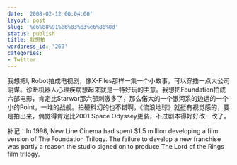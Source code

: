 ```yaml
---
date: '2008-02-12 00:04:00'
layout: post
slug: '%e6%88%91%e6%83%b3%e6%8b%8d'
status: publish
title: 我想拍
wordpress_id: '269'
categories:
- Twitter
---
```


我想把I, Robot拍成电视剧，像X-Files那样一集一个小故事。可以穿插一点大公司阴谋。诊断机器人心理疾病想起来就是一特好玩的主意。我想把Foundation拍成六部电影，肯定比Starwar那六部刺激多了，那么偌大的一个银河系的边远的一个小的Point，一堆的战舰。拍硬科幻的也不错啊，《流浪地球》就挺有视觉感的，要是拍出来，偶觉得肯定比2001 Space Odyssey更装，不过剧本得好好改一改了。

补记：In 1998, New Line Cinema had spent $1.5 million developing a film version of The Foundation Trilogy. The failure to develop a new franchise was partly a reason the studio signed on to produce The Lord of the Rings film trilogy.
